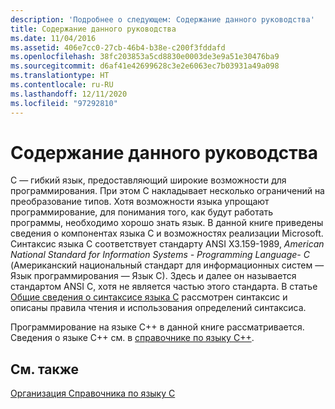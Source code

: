 ```yaml
---
description: 'Подробнее о следующем: Содержание данного руководства'
title: Содержание данного руководства
ms.date: 11/04/2016
ms.assetid: 406e7cc0-27cb-46b4-b38e-c200f3fddafd
ms.openlocfilehash: 38fc203853a5cd8830e0003de3e9a51e30476ba9
ms.sourcegitcommit: d6af41e42699628c3e2e6063ec7b03931a49a098
ms.translationtype: HT
ms.contentlocale: ru-RU
ms.lasthandoff: 12/11/2020
ms.locfileid: "97292810"
---
```

# <a name="scope-of-this-manual"></a>Содержание данного руководства

C — гибкий язык, предоставляющий широкие возможности для программирования. При этом C накладывает несколько ограничений на преобразование типов. Хотя возможности языка упрощают программирование, для понимания того, как будут работать программы, необходимо хорошо знать язык. В данной книге приведены сведения о компонентах языка C и возможностях реализации Microsoft. Синтаксис языка C соответствует стандарту ANSI X3.159-1989, *American National Standard for Information Systems - Programming Language- C* (Американский национальный стандарт для информационных систем — Язык программирования — Язык C). Здесь и далее он называется стандартом ANSI C, хотя не является частью этого стандарта. В статье [Общие сведения о синтаксисе языка C](../c-language/c-language-syntax-summary.md) рассмотрен синтаксис и описаны правила чтения и использования определений синтаксиса.

Программирование на языке C++ в данной книге рассматривается. Сведения о языке C++ см. в [справочнике по языку C++](../cpp/cpp-language-reference.md).

## <a name="see-also"></a>См. также

[Организация Справочника по языку C](../c-language/organization-of-the-c-language-reference.md)
